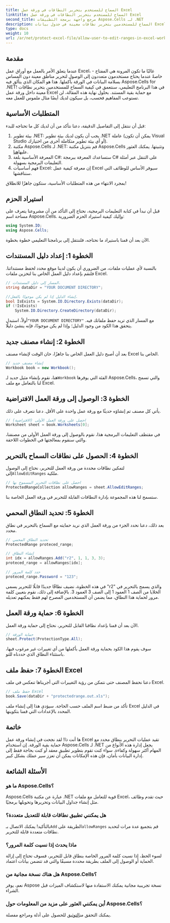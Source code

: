 ```yaml
---
title: السماح للمستخدم بتحرير النطاقات في ورقة عمل Excel
linktitle: السماح للمستخدم بتحرير النطاقات في ورقة عمل Excel
second_title: مرجع واجهة برمجة التطبيقات Aspose.Cells لـ .NET
description: السماح للمستخدمين بتحرير نطاقات معينة في جدول بيانات Excel باستخدام Aspose.Cells لـ .NET. دليل خطوة بخطوة مع الكود المصدر بلغة C#.
type: docs
weight: 10
url: /ar/net/protect-excel-file/allow-user-to-edit-ranges-in-excel-worksheet/
---
```

## مقدمة

عندما يتعلق الأمر بالعمل مع أوراق عمل Excel، غالبًا ما تكون المرونة هي المفتاح - خاصةً عندما يحتاج مستخدمون متعددون إلى الوصول لتحرير مناطق معينة دون المساس بسلامة البيانات في الورقة بأكملها. هذا هو المكان الذي يتألق فيه Aspose.Cells for .NET! في هذا البرنامج التعليمي، سنتعمق في كيفية السماح للمستخدمين بتحرير نطاقات معينة داخل ورقة عمل Excel مع حماية بقية المستند. بحلول نهاية هذه المقالة، لن تستوعب المفاهيم فحسب، بل سيكون لديك أيضًا مثال ملموس للعمل معه. 

## المتطلبات الأساسية

قبل أن ننتقل إلى التفاصيل الدقيقة، دعنا نتأكد من أن لديك كل ما تحتاجه للبدء:

1. بيئة تطوير .NET: يجب أن يكون لديك بيئة تطوير .NET عاملة (يمكن أن تكون Visual Studio أو أي بيئة تطوير متكاملة أخرى من اختيارك).
2.  مكتبة Aspose.Cells لـ .NET: قم بتنزيل مكتبة Aspose.Cells وتثبيتها. يمكنك العثور عليها[هنا](https://releases.aspose.com/cells/net/).
3. المعرفة الأساسية بلغة C#: ستساعدك المعرفة ببرمجة C# على التنقل عبر أمثلة التعليمات البرمجية بسهولة.
4. فهم أساسيات Excel: إن معرفة كيفية عمل Excel سيوفر الأساس للوظائف التي سنناقشها.

بمجرد الانتهاء من هذه المتطلبات الأساسية، ستكون جاهزًا للانطلاق!

## استيراد الحزم

قبل أن نبدأ في كتابة التعليمات البرمجية، نحتاج إلى التأكد من أن مشروعنا يتعرف على مساحة اسم Aspose.Cells. وإليك كيفية استيراد الحزم الضرورية:

```csharp
using System.IO;
using Aspose.Cells;
```

الآن بعد أن قمنا باستيراد ما نحتاجه، فلننتقل إلى برنامجنا التعليمي خطوة بخطوة.

## الخطوة 1: إعداد دليل المستندات

بالنسبة لأي عمليات ملفات، من الضروري أن يكون لدينا موقع محدد لحفظ مستنداتنا. فلنقم بإعداد دليل العمل الخاص بنا لتخزين ملفات Excel.

```csharp
// المسار إلى دليل المستندات.
string dataDir = "YOUR DOCUMENT DIRECTORY";

//إنشاء الدليل إذا لم يكن موجودًا بالفعل.
bool IsExists = System.IO.Directory.Exists(dataDir);
if (!IsExists)
    System.IO.Directory.CreateDirectory(dataDir);
```

 أولاً، استبدل`"YOUR DOCUMENT DIRECTORY"` مع المسار الذي تريد حفظ ملفاتك فيه. يتحقق هذا الكود من وجود الدليل؛ وإذا لم يكن موجودًا، فإنه ينشئ دليلًا.

## الخطوة 2: إنشاء مصنف جديد

بعد أن أصبح دليل العمل الخاص بنا جاهزًا، حان الوقت لإنشاء مصنف Excel الخاص بنا. 

```csharp
// إنشاء مصنف جديد
Workbook book = new Workbook();
```

 هنا، نقوم بإنشاء مثيل جديد لـ`Workbook` الفئة التي يوفرها Aspose.Cells، والتي تسمح لنا بالتعامل مع ملف Excel.

## الخطوة 3: الوصول إلى ورقة العمل الافتراضية

يأتي كل مصنف تم إنشاؤه حديثًا مع ورقة عمل واحدة على الأقل. دعنا نتعرف على ذلك.

```csharp
// احصل على ورقة العمل الأولى (الافتراضية)
Worksheet sheet = book.Worksheets[0];
```

في مقتطف التعليمات البرمجية هذا، نقوم بالوصول إلى ورقة العمل الأولى من مصنفنا، والتي سنقوم بمعالجتها في الخطوات اللاحقة.

## الخطوة 4: الحصول على نطاقات السماح بالتحرير

 لتمكين نطاقات محددة من ورقة العمل للتحرير، نحتاج إلى الوصول إلى`AllowEditRanges` ملكية.

```csharp
// احصل على نطاقات التحرير المسموح بها
ProtectedRangeCollection allowRanges = sheet.AllowEditRanges;
```

ستسمح لنا هذه المجموعة بإدارة النطاقات القابلة للتحرير في ورقة العمل الخاصة بنا.

## الخطوة 5: تحديد النطاق المحمي

بعد ذلك، دعنا نحدد الجزء من ورقة العمل الذي نريد حمايته مع السماح بالتحرير في نطاق محدد.

```csharp
// تحديد النطاق المحمي
ProtectedRange proteced_range;

// إنشاء النطاق
int idx = allowRanges.Add("r2", 1, 1, 3, 3);
proteced_range = allowRanges[idx];

// حدد كلمة المرور
proteced_range.Password = "123";
```

في هذه الخطوة، نضيف نطاقًا جديدًا قابلًا للتحرير يسمى "r2" والذي يسمح بالتحرير في الخلايا من الصف 1 العمود 1 إلى الصف 3 العمود 3. بالإضافة إلى ذلك، نقوم بتعيين كلمة مرور لحماية هذا النطاق، مما يضمن أن المستخدمين المصرح لهم فقط يمكنهم تعديله.

## الخطوة 6: حماية ورقة العمل

الآن بعد أن قمنا بإعداد نطاقنا القابل للتحرير، نحتاج إلى حماية ورقة العمل.

```csharp
// حماية الورقة
sheet.Protect(ProtectionType.All);
```

سوف يقوم هذا الكود بحماية ورقة العمل بأكملها من أي تغييرات غير مرغوب فيها، باستثناء النطاق الذي حددناه للتو.

## الخطوة 7: حفظ ملف Excel

دعنا نحفظ المصنف حتى نتمكن من رؤية التغييرات التي أجريناها تنعكس في ملف Excel.

```csharp
// حفظ ملف Excel
book.Save(dataDir + "protectedrange.out.xls");
```

تأكد من ضبط اسم الملف حسب الحاجة. سيؤدي هذا إلى إنشاء ملف Excel في الدليل المحدد بالإعدادات التي قمنا بتكوينها.

## خاتمة

ها أنت ذا! لقد نجحت في إنشاء ورقة عمل Excel تقيد عمليات التحرير بنطاق محدد مع حماية بقية الورقة. إن استخدام Aspose.Cells لـ .NET يجعل إدارة هذه الأنواع من المهام أكثر سهولة وكفاءة. سواء كنت تقوم بتطوير تطبيق معقد أو كنت بحاجة فقط إلى إدارة البيانات بأمان، فإن هذه الإمكانات يمكن أن تعزز سير عملك بشكل كبير.

## الأسئلة الشائعة

### ما هو Aspose.Cells؟
Aspose.Cells عبارة عن مكتبة .NET قوية للتعامل مع ملفات Excel، حيث تقدم وظائف مثل إنشاء جداول البيانات وتحريرها وتحويلها برمجيًا.

### هل يمكنني تطبيق نطاقات قابلة للتعديل متعددة؟
 بالتأكيد! يمكنك الاتصال بـ`Add` الطريقة على`allowRanges` قم بتجميع عدة مرات لتحديد نطاقات متعددة قابلة للتحرير.

### ماذا يحدث إذا نسيت كلمة المرور؟
لسوء الحظ، إذا نسيت كلمة المرور الخاصة بنطاق قابل للتحرير، فسوف تحتاج إلى إزالة الحماية أو الوصول إلى الملف بطريقة محددة مسبقًا والتي قد تتضمن بيانات اعتماد.

### هل هناك نسخة مجانية من Aspose.Cells؟
نعم، يوفر Aspose نسخة تجريبية مجانية يمكنك الاستفادة منها لاستكشاف الميزات قبل الشراء.

### أين يمكنني العثور على مزيد من المعلومات حول Aspose.Cells؟
 يمكنك التحقق من[التوثيق](https://reference.aspose.com/cells/net/) للحصول على أدلة ومراجع مفصلة.